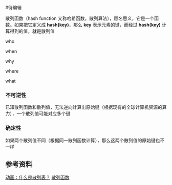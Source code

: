 #待编辑 

散列函数（hash function 又称哈希函数，散列算法），顾名思义，它是一个函数。如果把它定义成 **hash(key)**，那么 **key** 表示元素的键，而经过 **hash(key)** 计算得到的值，就是散列值




who

when

why

where

what
### 不可逆性
已知散列函数和散列值，无法逆向计算出原始键（根据现有的全球计算机资源的算力），一个散列值可能对应多个键

### 确定性
如果两个散列值不同（根据同一散列函数计算），那么这两个散列值的原始键也不一样




## 参考资料
[动画：什么是散列表？](https://juejin.cn/post/6844903753494036488)
[散列函数](https://www.wikiwand.com/zh-sg/%E6%95%A3%E5%88%97%E5%87%BD%E6%95%B8)